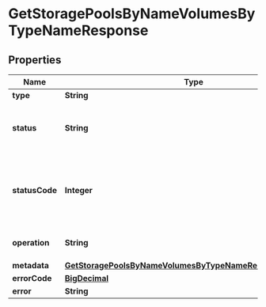 

# GetStoragePoolsByNameVolumesByTypeNameResponse

## Properties

Name | Type | Description | Notes
------------ | ------------- | ------------- | -------------
**type** | **String** |  | 
**status** | **String** | String version of the operation&#39;s status | 
**statusCode** | **Integer** | Integer version of the operation&#39;s status (use this rather than status) |  [optional]
**operation** | **String** | URL to the background operation | 
**metadata** | [**GetStoragePoolsByNameVolumesByTypeNameResponseMetadata**](GetStoragePoolsByNameVolumesByTypeNameResponseMetadata.md) |  |  [optional]
**errorCode** | [**BigDecimal**](BigDecimal.md) |  |  [optional]
**error** | **String** |  |  [optional]



